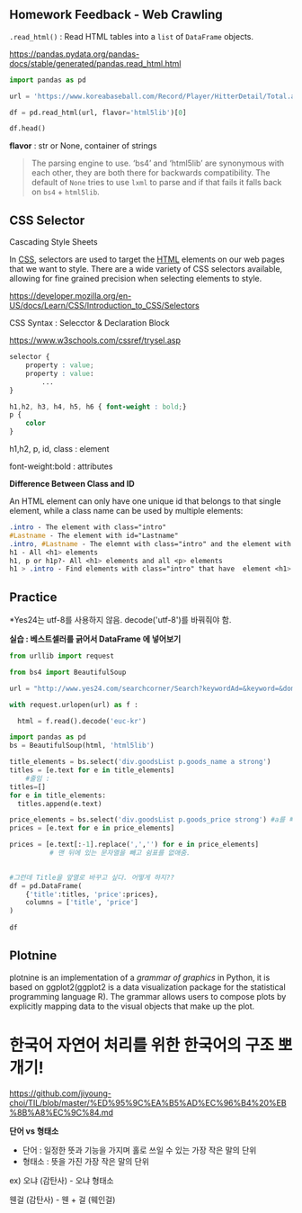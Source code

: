 ## Homework Feedback - Web Crawling

`.read_html()` : Read HTML tables into a `list` of `DataFrame` objects.

https://pandas.pydata.org/pandas-docs/stable/generated/pandas.read_html.html

```python
import pandas as pd

url = 'https://www.koreabaseball.com/Record/Player/HitterDetail/Total.aspx?playerId=75125'

df = pd.read_html(url, flavor='html5lib')[0]

df.head()

```

**flavor** : str or None, container of strings

> The parsing engine to use. ‘bs4’ and ‘html5lib’ are synonymous with each other, they are both there for backwards compatibility. The default of `None` tries to use `lxml` to parse and if that fails it falls back on `bs4` + `html5lib`.



## CSS Selector

Cascading Style Sheets

In [CSS](https://developer.mozilla.org/en-US/docs/Glossary/CSS), selectors are used to target the [HTML](https://developer.mozilla.org/en-US/docs/Glossary/HTML) elements on our web pages that we want to style. There are a wide variety of CSS selectors available, allowing for fine grained precision when selecting elements to style.

https://developer.mozilla.org/en-US/docs/Learn/CSS/Introduction_to_CSS/Selectors

CSS Syntax : Selecctor & Declaration Block

https://www.w3schools.com/cssref/trysel.asp

```css
selector {
    property : value;
    property : value:
        ...
}
```

```css
h1,h2, h3, h4, h5, h6 { font-weight : bold;}
p {
    color
}
```

h1,h2, p, id, class : element

font-weight:bold : attributes



**Difference Between Class and ID**

An HTML element can only have one unique id that belongs to that single element, while a class name can be used by multiple elements:

```css
.intro - The element with class="intro"
#Lastname - The element with id="Lastname"
.intro, #Lastname - The elemnt with class="intro" and the element with id="lastname"
h1 - All <h1> elements
h1, p or h1p?- All <h1> elements and all <p> elements
h1 > .intro - Find elements with class="intro" that have  element <h1> as parent
```



## Practice 

*Yes24는 utf-8를 사용하지 않음. decode('utf-8')를 바꿔줘야 함.

**실습 : 베스트셀러를 긁어서 DataFrame 에 넣어보기**

```python
from urllib import request

from bs4 import BeautifulSoup

url = "http://www.yes24.com/searchcorner/Search?keywordAd=&keyword=&domain=BOOK&qdomain=%B1%B9%B3%BB%B5%B5%BC%AD&query=%C6%C4%C0%CC%BD%E3"

with request.urlopen(url) as f :

  html = f.read().decode('euc-kr')

```

```python
import pandas as pd
bs = BeautifulSoup(html, 'html5lib')

title_elements = bs.select('div.goodsList p.goods_name a strong')
titles = [e.text for e in title_elements]
	#줄임 : 
titles=[]
for e in title_elements:
  titles.append(e.text)

price_elements = bs.select('div.goodsList p.goods_price strong') #a를 빼줌
prices = [e.text for e in price_elements]

prices = [e.text[:-1].replace(',','') for e in price_elements]
          # 맨 뒤에 있는 문자열을 빼고 쉼표를 없애줌.
  

#그런데 Title을 앞열로 바꾸고 싶다. 어떻게 하지??
df = pd.DataFrame(
    {'title':titles, 'price':prices},
    columns = ['title', 'price']
)
 
df
```

## Plotnine

plotnine is an implementation of a *grammar of graphics* in Python, it is based on ggplot2(ggplot2 is a data visualization package for the statistical programming language R). The grammar allows users to compose plots by explicitly mapping data to the visual objects that make up the plot.



# 한국어 자연어 처리를 위한 한국어의 구조 뽀개기!

https://github.com/jiyoung-choi/TIL/blob/master/%ED%95%9C%EA%B5%AD%EC%96%B4%20%EB%8B%A8%EC%9C%84.md

**단어 vs 형태소**

* 단어 : 일정한 뜻과 기능을 가지며 홀로 쓰일 수 있는 가장 작은 말의 단위
* 형태소 : 뜻을 가진 가장 작은 말의 단위

ex) 오냐 (감탄사) - 오냐 형태소

웬걸 (감탄사) - 웬 + 걸 (웨인걸)

